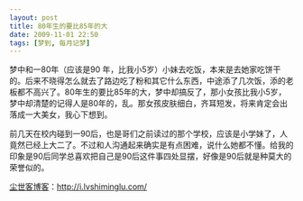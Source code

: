 ```yaml
---
layout: post
title: 80年生的要比85年的大
date: 2009-11-01 22:50
tags: [梦到, 每月记梦]
---
```

梦中和一80年（应该是90 年，比我小5岁）小妹去吃饭，本来是去她家吃饼干的。后来不晓得怎么就去了路边吃了粉和其它什么东西，中途添了几次饭，添的老板都不高兴了。80年生的要比85年的大，梦中却搞反了，那小女孩比我小5岁，梦中却清楚的记得人是80年的，乱。那女孩皮肤细白，齐耳短发，将来肯定会出落成一大美女，我心下想到。

前几天在校内碰到一90后，也是哥们之前读过的那个学校，应该是小学妹了，人竟然已经上大二了。不过和人沟通起来确实是有点困难，说什么她都不懂。给我的印象是90后同学总喜欢把自己是90后这件事四处显摆，好像是90后就是种莫大的荣誉似的。

<a href="http://i.lvshiminglu.com/">尘世客博客</a>：<a href="http://i.lvshiminglu.com/">http://i.lvshiminglu.com/</a>


